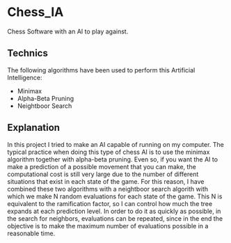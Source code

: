 # Chess_IA

Chess Software with an AI to play against.

## Technics

The following algorithms have been used to perform this Artificial Intelligence:

* Minimax
* Alpha-Beta Pruning
* Neightboor Search

## Explanation

In this project I tried to make an AI capable of running on my computer. The typical practice when doing this type of chess AI is to use the minimax algorithm together with alpha-beta pruning. Even so, if you want the AI ​​to make a prediction of a possible movement that you can make, the computational cost is still very large due to the number of different situations that exist in each state of the game.
For this reason, I have combined these two algorithms with a neightboor search algorith with which we make N random evaluations for each state of the game. This N is equivalent to the ramification factor, so I can control how much the tree expands at each prediction level.
In order to do it as quickly as possible, in the search for neighbors, evaluations can be repeated, since in the end the objective is to make the maximum number of evaluations possible in a reasonable time.
